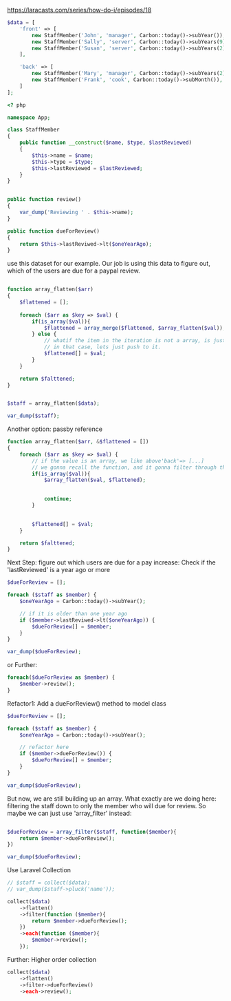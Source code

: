 https://laracasts.com/series/how-do-i/episodes/18
```php
$data = [
    'front' => [
        new StaffMember('John', 'manager', Carbon::today()->subYear()),
        new StaffMember('Sally', 'server', Carbon::today()->subYears(9)),
        new StaffMember('Susan', 'server', Carbon::today()->subYears(2)),
    ],

    'back' => [
        new StaffMember('Mary', 'manager', Carbon::today()->subYears(2)),
        new StaffMember('Frank', 'cook', Carbon::today()->subMonth()),
    ]
];
```
```php
<? php

namespace App;

class StaffMember
{
    public function __construct($name, $type, $lastReviewed)
    {
        $this->name = $name;
        $this->type = $type;
        $this->lastReviewed = $lastReviewed;
    }
}


public function review()
{
    var_dump('Reviewing ' . $this->name);
}

public function dueForReview()
{
    return $this->lastReviwed->lt($oneYearAgo);
}
```
use this dataset for our example. Our job is using this data to figure out, which of the users are due for a paypal review.

```php

function array_flatten($arr) 
{
    $flattened = [];
    
    foreach ($arr as $key => $val) {
        if(is_array($val)){
            $flattened = array_merge($flattened, $array_flatten($val));
        } else {
            // whatif the item in the iteration is not a array, is just a staff member
            // in that case, lets just push to it.
            $flattened[] = $val;
        }
    }

    return $falttened;
}


$staff = array_flatten($data);

var_dump($staff);

```

Another option: passby reference

```php
function array_flatten($arr, &$flattened = []) 
{    
    foreach ($arr as $key => $val) {
        // if the value is an array, we like above'back'=> [...]
        // we gonna recall the function, and it gonna filter through that array(back)
        if(is_array($val)){
            $array_flatten($val, $flattened);

            
            continue;
        } 
        

        $flattened[] = $val;
    }

    return $falttened;
}

```

Next Step: figure out which users are due for a pay increase: Check if the 'lastReviewed' is a year ago or more

```php
$dueForReview = [];

foreach ($staff as $member) {
    $oneYearAgo = Carbon::today()->subYear();

    // if it is older than one year ago
    if ($member->lastReviwed->lt($oneYearAgo)) {
        $dueForReview[] = $member;
    }
}

var_dump($dueForReview);
```

or Further:
```php
foreach($dueForReview as $member) {
    $member->review();
}
```

Refactor1: Add a dueForReview() method to model class
```php
$dueForReview = [];

foreach ($staff as $member) {
    $oneYearAgo = Carbon::today()->subYear();

    // refactor here
    if ($member->dueForReview()) {
        $dueForReview[] = $member;
    }
}

var_dump($dueForReview);

```

But now, we are still building up an array. What exactly are we doing here: filtering the staff down to only the member who will due for review. So maybe we can just use 'array_filter' instead:

```php

$dueForReview = array_filter($staff, function($member){
    return $member->dueForReview();
})

var_dump($dueForReview);

```

Use Laravel Collection

```php
// $staff = collect($data);
// var_dump($staff->pluck('name'));

collect($data)
    ->flatten()
    ->filter(function ($member){
        return $member->dueForReview();
    })
    ->each(function ($member){
        $member->review();
    });

```

Further: Higher order collection

```php
collect($data)
    ->flatten()
    ->filter->dueForReview()
    ->each->review();
```